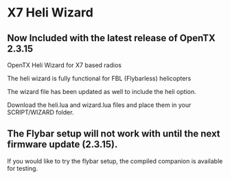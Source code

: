 # X7 Heli Wizard
## Now Included with the latest release of OpenTX 2.3.15
 OpenTX Heli Wizard for X7 based radios
 
 The heli wizard is fully functional for FBL (Flybarless) helicopters
 
 The wizard file has been updated as well to include the heli option.
 
 Download the heli.lua and wizard.lua files and place them in your SCRIPT/WIZARD folder.
 
 ## The Flybar setup will not work with until the next firmware update (2.3.15).
 
 If you would like to try the flybar setup, the compiled companion is available for testing.
